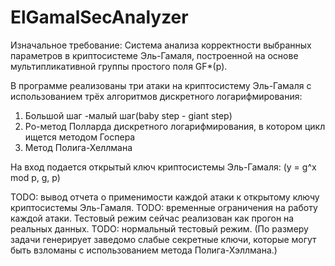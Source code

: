 # ElGamalSecAnalyzer

Изначальное требование: Система анализа корректности выбранных параметров в криптосистеме Эль-Гамаля, построенной на основе мультипликативной группы простого поля GF*(p).

В программе реализованы три атаки на криптосистему Эль-Гамаля с использованием трёх алгоритмов дискретного логарифмирования: 
1. Большой шаг -малый шаг(baby step - giant step)
2. Ро-метод Полларда дискретного логарифмирования, в котором цикл ищется методом Госпера
3. Метод Полига-Хеллмана

На вход подается открытый ключ криптосистемы Эль-Гамаля: (y = g^x mod p, g, p)

TODO: вывод отчета о применимости каждой атаки к открытому ключу криптосистемы Эль-Гамаля.
TODO: временные ограничения на работу каждой атаки.
Тестовый режим сейчас реализован как прогон на реальных данных. TODO: нормальный тестовый режим.
(По размеру задачи генерирует заведомо слабые секретные ключи, которые могут быть взломаны с использованием метода Полига-Хэллмана.)
